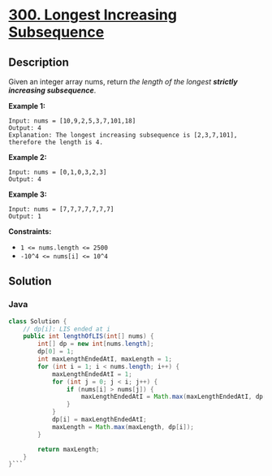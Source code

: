 # [300. Longest Increasing Subsequence](https://leetcode.com/problems/longest-increasing-subsequence/description/)

## Description
Given an integer array nums, return *the length of the longest **strictly increasing subsequence***.

**Example 1:**
```
Input: nums = [10,9,2,5,3,7,101,18]
Output: 4
Explanation: The longest increasing subsequence is [2,3,7,101], therefore the length is 4.
```

**Example 2:**
```
Input: nums = [0,1,0,3,2,3]
Output: 4
```

**Example 3:**
```
Input: nums = [7,7,7,7,7,7,7]
Output: 1
```

**Constraints:**
+ `1 <= nums.length <= 2500`
+ `-10^4 <= nums[i] <= 10^4`

## Solution
### Java
```java
class Solution {
    // dp[i]: LIS ended at i
    public int lengthOfLIS(int[] nums) {
        int[] dp = new int[nums.length];
        dp[0] = 1;
        int maxLengthEndedAtI, maxLength = 1;
        for (int i = 1; i < nums.length; i++) {
            maxLengthEndedAtI = 1;
            for (int j = 0; j < i; j++) {
                if (nums[i] > nums[j]) {
                    maxLengthEndedAtI = Math.max(maxLengthEndedAtI, dp[j]+1);
                }
            }
            dp[i] = maxLengthEndedAtI;
            maxLength = Math.max(maxLength, dp[i]);
        }

        return maxLength;
    }
}```
